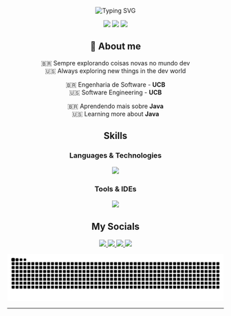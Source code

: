<!-- Banner animado -->
<p align="center">
  <img src="https://readme-typing-svg.herokuapp.com?font=Fira+Code&size=35&duration=4000&pause=2000&color=8A2BE2&center=true&vCenter=true&width=1000&height=70&lines=Welcome+to+my+GitHub!+👋;Constantly+evolving+developer+💻;Let's+code!+🚀" alt="Typing SVG" />
</p>
<p align="center">
  <img src="https://github-readme-stats.vercel.app/api?username=eduuardo1st&show_icons=true&theme=radical&title_color=8A2BE2&icon_color=8A2BE2&hide_border=true" height="150" />
  <img src="https://github-readme-streak-stats.herokuapp.com/?user=eduuardo1st&theme=radical&hide_border=true&ring=8A2BE2&currStreakLabel=8A2BE2" height="150" />
  <img src="https://github-readme-stats.vercel.app/api/top-langs?username=eduuardo1st&layout=compact&langs_count=6&theme=radical&title_color=8A2BE2&hide_border=true" height="150" />
</p>


<div align="center">
  
## 👾 About me
  
<p>
  🇧🇷 Sempre explorando coisas novas no mundo dev<br>
  🇺🇸 Always exploring new things in the dev world
</p>
  
<p>
  🇧🇷 Engenharia de Software - <strong>UCB</strong><br>
  🇺🇸 Software Engineering - <strong>UCB</strong>
</p>
 
<p>
  🇧🇷 Aprendendo mais sobre <strong>Java</strong><br>
  🇺🇸 Learning more about <strong>Java</strong>
</p>
  
## Skills
  
### Languages & Technologies
  
<div>
  <img src="https://skillicons.dev/icons?i=c,cs,python,java,js,html,css,mysql&theme=dark" />
</div>

### Tools & IDEs
  
<div>
  <img src="https://skillicons.dev/icons?i=git,github,vscode,eclipse,idea,unity,trello&theme=dark" />
</div>

## My Socials
  
<p>
  <a href="https://www.instagram.com/eduuardo1st" target="_blank">
    <img src="https://skillicons.dev/icons?i=instagram&theme=dark" width="48"/>
  </a>
  <a href="https://www.linkedin.com/in/eduardo-gon%C3%A7alves-de-mesquita-3ab8bb325" target="_blank">
    <img src="https://skillicons.dev/icons?i=linkedin&theme=dark" width="48"/>
  </a>
  <a href="mailto:eduardouc388@gmail.com" target="_blank">
    <img src="https://skillicons.dev/icons?i=gmail&theme=dark" width="48"/>
  </a>
  <a href="https://discordapp.com/users/897296310867230770" target="_blank">
    <img src="https://skillicons.dev/icons?i=discord&theme=dark" width="48"/>
  </a>
</p>

<img src="https://raw.githubusercontent.com/eduuardo1st/eduuardo1st/output/github-contribution-grid-snake-dark.svg" alt="snake gif" />

</div>

---
